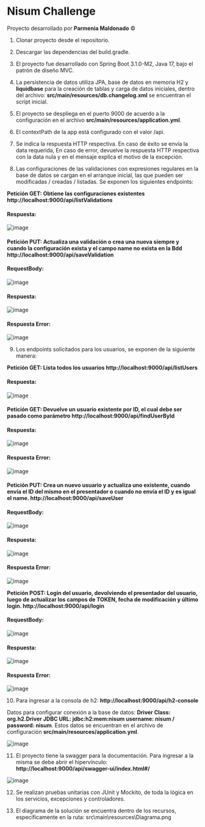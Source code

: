 # **Nisum Challenge**
Proyecto desarrollado por **Parmenia Maldonado** &copy;

1. Clonar proyecto desde el repositorio.

2. Descargar las dependencias del build.gradle.

3. El proyecto fue desarrollado con Spring Boot 3.1.0-M2, Java 17, bajo el patrón de diseño MVC.

4. La persistencia de datos utiliza JPA, base de datos en memoria H2 y **liquidbase** para la creación de tablas y carga de datos iniciales, dentro del archivo: **src/main/resources/db.changelog.xml** se encuentran el script inicial.

5. El proyecto se despliega en el puerto 9000 de acuerdo a la configuración en el archivo **src/main/resources/application.yml**.

6. El contextPath de la app está configurado con el valor /api.

7. Se indica la respuesta HTTP respectiva. En caso de éxito se envía la data requerida, En caso de error, devuelve la respuesta HTTP respectiva con la data nula y en el mensaje explica el motivo de la excepción.

8. Las configuraciones de las validaciones con expresiones regulares en la base de datos se cargan en el arranque inicial, las que pueden ser modificadas / creadas / listadas. Se exponen los siguientes endpoints: 

**Petición GET:  Obtiene las configuraciones existentes
http://localhost:9000/api/listValidations**
  
#### Respuesta:
![image](https://user-images.githubusercontent.com/115352466/232261293-d9c71bfc-b4a1-47f5-90ca-fba90b1e4bd0.png)

#### 

**Petición PUT: Actualiza una validación o crea una nueva siempre y cuando la configuración exista y el campo name no exista en la Bdd
http://localhost:9000/api/saveValidation**

#### RequestBody:
![image](https://user-images.githubusercontent.com/115352466/232261360-3bb1ab10-1b84-4ca9-92fd-b26d97a66cf7.png)

#### Respuesta:
![image](https://user-images.githubusercontent.com/115352466/232261370-a25c1b0b-b5be-4317-847f-c5af7e2a10f2.png)

#### Respuesta Error:
![image](https://user-images.githubusercontent.com/115352466/232261474-e15f2390-2ad1-4390-9b3d-24be83b8fa44.png)

9. Los endpoints solicitados para los usuarios, se exponen de la siguiente manera:

**Petición GET: Lista todos los usuarios
http://localhost:9000/api/listUsers**

#### Respuesta:
![image](https://user-images.githubusercontent.com/115352466/232262261-47f24181-0290-42dd-ad60-68f11347658f.png)

#### 

**Petición GET: Devuelve un usuario existente por ID, el cual debe ser pasado como parámetro
http://localhost:9000/api/findUserById**

#### Respuesta:
![image](https://user-images.githubusercontent.com/115352466/232262310-795b25b9-4914-442d-97d2-a0a73755149f.png)

#### Respuesta Error:
![image](https://user-images.githubusercontent.com/115352466/232261119-d4fd3915-2702-4bfb-87c0-8e972f1cd428.png)

#### 


**Petición PUT: Crea un nuevo usuario y actualiza uno existente, cuando envía el ID del mismo en el presentador o cuando no envía el ID y es igual el name. 
http://localhost:9000/api/saveUser**

#### RequestBody:
![image](https://user-images.githubusercontent.com/115352466/232261146-d106019f-3d74-4676-b67c-b3cb3961d574.png)

#### Respuesta:
![image](https://user-images.githubusercontent.com/115352466/232261177-5c105e08-6300-4874-a89b-db1c6d703b34.png)

#### Respuesta Error:
![image](https://user-images.githubusercontent.com/115352466/232261519-53d656c1-c169-433a-8047-61734e7516e6.png)


**Petición POST: Login del usuario, devolviendo el presentador del usuario, luego de actualizar los campos de TOKEN, fecha de modificación y último login.
http://localhost:9000/api/login**

#### RequestBody:
![image](https://user-images.githubusercontent.com/115352466/232261552-381619ae-7076-414f-ba5b-a9abcf0a4d9a.png)

#### Respuesta:
![image](https://user-images.githubusercontent.com/115352466/232261561-5f4faeac-382d-4793-b5a0-a37a78b86bad.png)

#### Respuesta Error:
![image](https://user-images.githubusercontent.com/115352466/232261572-4868d82b-7c27-45b5-977b-3e6550b51232.png)


10. Para ingresar a la consola de h2: **http://localhost:9000/api/h2-console** 

Datos para configurar conexión a la base de datos: **Driver Class: org.h2.Driver JDBC URL: jdbc:h2:mem:nisum username: nisum  /  password: nisum**. Estos datos se encuentran en el archivo de configuración **src/main/resources/application.yml**.

![image](https://user-images.githubusercontent.com/115352466/232260977-202347ef-6172-4a78-bc23-328a36321f85.png)

11. El proyecto tiene la swagger para la documentación. Para ingresar a la misma se debe abrir el hipervínculo: **http://localhost:9000/api/swagger-ui/index.html#/**

![image](https://user-images.githubusercontent.com/115352466/232260989-cab0c9b6-2a8f-4be9-8e45-743314bfa497.png)


12. Se realizan pruebas unitarias con JUnit y Mockito, de toda la lógica en los servicios, excepciones y controladores.

13. El diagrama de la solución se encuentra dentro de los recursos, específicamente en la ruta: src\main\resources\Diagrama.png

